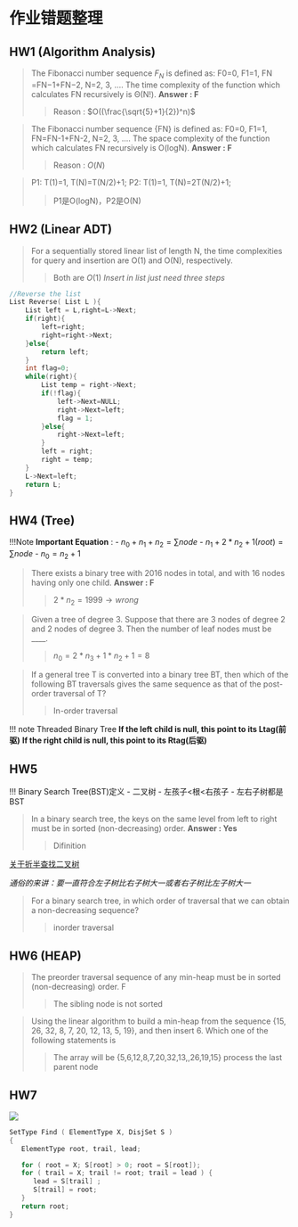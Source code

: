 # 作业错题整理 

## HW1 (Algorithm Analysis)
 
>The Fibonacci number sequence ${F_N​}$ is defined as: F0​=0, F1​=1, FN​=FN−1​+FN−2​, N=2, 3, .... The time complexity of the function which calculates FN​ recursively is Θ(N!).    __Answer : F__
>>Reason :  $O((\frac{\sqrt{5}+1}{2})^n)$


>The Fibonacci number sequence {FN} is defined as: F0=0, F1=1, FN=FN-1+FN-2, N=2, 3, .... The space complexity of the function which calculates FN recursively is O(logN).   __Answer : F__
>> Reason : $O(N)$


>P1: T(1)=1, T(N)=T(N/2)+1;
P2: T(1)=1, T(N)=2T(N/2)+1;
>>P1是O(logN)，P2是O(N)

## HW2 (Linear ADT)

>For a sequentially stored linear list of length N, the time complexities for query and insertion are O(1) and O(N), respectively.
>> Both are $O(1)$ *Insert in list just need three steps*

```c
//Reverse the list
List Reverse( List L ){
    List left = L,right=L->Next;
    if(right){
        left=right;
        right=right->Next;
    }else{
        return left;
    }
    int flag=0;
    while(right){
        List temp = right->Next;
        if(!flag){
            left->Next=NULL;
            right->Next=left;
            flag = 1;
        }else{
            right->Next=left;
        }
        left = right;
        right = temp;
    }
    L->Next=left;
    return L;
}
```

## HW4 (Tree)

!!!Note
    **Important Equation** : 
    - $n_0+n_1+n_2 = \sum{node}$
    - $n_1 + 2*n_2 + 1(root) = \sum{node}$
    - $n_0 = n_2 + 1$

>There exists a binary tree with 2016 nodes in total, and with 16 nodes having only one child.   __Answer : F__
>> $2*n_2 = 1999 \rightarrow wrong$


>Given a tree of degree 3. Suppose that there are 3 nodes of degree 2 and 2 nodes of degree 3. Then the number of leaf nodes must be ____.
>> $n_0 = 2*n_3 + 1*n_2 + 1 = 8$


>If a general tree T is converted into a binary tree BT, then which of the following BT traversals gives the same sequence as that of the post-order traversal of T?
>> In-order traversal


!!! note Threaded Binary Tree
    **If the left child is null, this point to its Ltag(前驱)**
    **If the right child is null, this point to its Rtag(后驱)** 


## HW5


!!! 
    Binary Search Tree(BST)定义
    - 二叉树
    - 左孩子<根<右孩子
    - 左右子树都是BST


>In a binary search tree, the keys on the same level from left to right must be in sorted (non-decreasing) order.  __Answer : Yes__
>> Difinition

[关于折半查找二叉树](https://blog.csdn.net/weixin_43305485/article/details/120619942)

*通俗的来讲：要一直符合左子树比右子树大一或者右子树比左子树大一*

>For a binary search tree, in which order of traversal that we can obtain a non-decreasing sequence?
>> inorder traversal

## HW6 (HEAP)

>The preorder traversal sequence of any min-heap must be in sorted (non-decreasing) order. F
>> The sibling node is not sorted


>Using the linear algorithm to build a min-heap from the sequence {15, 26, 32, 8, 7, 20, 12, 13, 5, 19}, and then insert 6. Which one of the following statements is
>> The array will be {5,6,12,8,7,20,32,13,,26,19,15}
>> process the last parent node

## HW7


![](https://blog-pic-thorin.oss-cn-hangzhou.aliyuncs.com/2b2d86c3bf46d03665ea88c0847df9d5.png)


```c
SetType Find ( ElementType X, DisjSet S )
{   
   ElementType root, trail, lead;

   for ( root = X; S[root] > 0; root = S[root]);  
   for ( trail = X; trail != root; trail = lead ) {
      lead = S[trail] ;   
      S[trail] = root;   
   } 
   return root;
}
```
